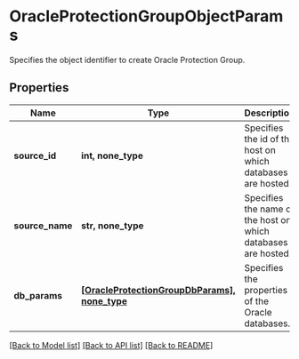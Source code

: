 # OracleProtectionGroupObjectParams

Specifies the object identifier to create Oracle Protection Group.

## Properties
Name | Type | Description | Notes
------------ | ------------- | ------------- | -------------
**source_id** | **int, none_type** | Specifies the id of the host on which databases are hosted. | 
**source_name** | **str, none_type** | Specifies the name of the host on which databases are hosted. | [optional] [readonly] 
**db_params** | [**[OracleProtectionGroupDbParams], none_type**](OracleProtectionGroupDbParams.md) | Specifies the properties of the Oracle databases. | [optional] 

[[Back to Model list]](../README.md#documentation-for-models) [[Back to API list]](../README.md#documentation-for-api-endpoints) [[Back to README]](../README.md)


